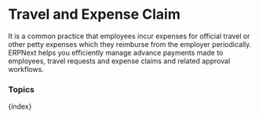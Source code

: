 <!-- add-breadcrumbs -->
# Travel and Expense Claim
It is a common practice that employees incur expenses for official travel or other petty expenses which they reimburse from the employer periodically. ERPNext helps you efficiently manage advance payments made to employees, travel requests and expense claims and related approval workflows.

### Topics

{index}

